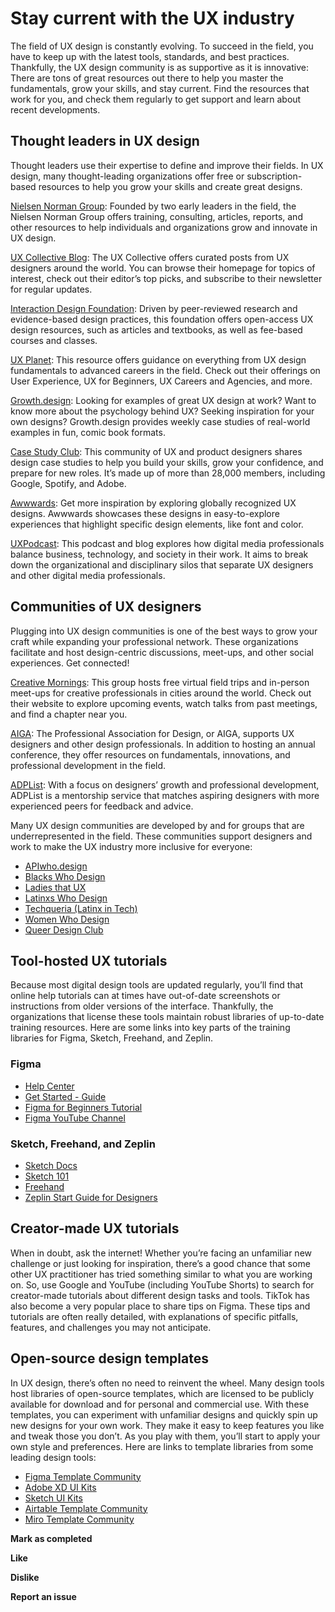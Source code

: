 # Stay current with the UX industry

The field of UX design is constantly evolving. To succeed in the field, you have to keep up with the latest tools, standards, and best practices. Thankfully, the UX design community is as supportive as it is innovative: There are tons of great resources out there to help you master the fundamentals, grow your skills, and stay current. Find the resources that work for you, and check them regularly to get support and learn about recent developments.

## **Thought leaders in UX design**

Thought leaders use their expertise to define and improve their fields. In UX design, many thought-leading organizations offer free or subscription-based resources to help you grow your skills and create great designs.

[Nielsen Norman Group](https://www.nngroup.com/): Founded by two early leaders in the field, the Nielsen Norman Group offers training, consulting, articles, reports, and other resources to help individuals and organizations grow and innovate in UX design.

[UX Collective Blog](https://uxdesign.cc/): The UX Collective offers curated posts from UX designers around the world. You can browse their homepage for topics of interest, check out their editor’s top picks, and subscribe to their newsletter for regular updates.

[Interaction Design Foundation](https://www.interaction-design.org/): Driven by peer-reviewed research and evidence-based design practices, this foundation offers open-access UX design resources, such as articles and textbooks, as well as fee-based courses and classes.

[UX Planet](https://uxplanet.org/): This resource offers guidance on everything from UX design fundamentals to advanced careers in the field. Check out their offerings on User Experience, UX for Beginners, UX Careers and Agencies, and more.

[Growth.design](https://growth.design/): Looking for examples of great UX design at work? Want to know more about the psychology behind UX? Seeking inspiration for your own designs? Growth.design provides weekly case studies of real-world examples in fun, comic book formats.

[Case Study Club](https://www.casestudy.club/about): This community of UX and product designers shares design case studies to help you build your skills, grow your confidence, and prepare for new roles. It’s made up of more than 28,000 members, including Google, Spotify, and Adobe.

[Awwwards](https://www.awwwards.com/): Get more inspiration by exploring globally recognized UX designs. Awwwards showcases these designs in easy-to-explore experiences that highlight specific design elements, like font and color.

[UXPodcast](https://uxpodcast.com/about/): This podcast and blog explores how digital media professionals balance business, technology, and society in their work. It aims to break down the organizational and disciplinary silos that separate UX designers and other digital media professionals.

## **Communities of UX designers**

Plugging into UX design communities is one of the best ways to grow your craft while expanding your professional network. These organizations facilitate and host design-centric discussions, meet-ups, and other social experiences. Get connected!

[Creative Mornings](https://creativemornings.com/): This group hosts free virtual field trips and in-person meet-ups for creative professionals in cities around the world. Check out their website to explore upcoming events, watch talks from past meetings, and find a chapter near you.

[AIGA](https://www.aiga.org/): The Professional Association for Design, or AIGA, supports UX designers and other design professionals. In addition to hosting an annual conference, they offer resources on fundamentals, innovations, and professional development in the field.

[ADPList](https://adplist.org/): With a focus on designers’ growth and professional development, ADPList is a mentorship service that matches aspiring designers with more experienced peers for feedback and advice.

Many UX design communities are developed by and for groups that are underrepresented in the field. These communities support designers and work to make the UX industry more inclusive for everyone:

* [APIwho.design](https://www.apiwho.design/)
* [Blacks Who Design](https://blackswho.design/)
* [Ladies that UX](https://ladiesthatux.com/)
* [Latinxs Who Design](https://www.latinxswhodesign.com/)
* [Techqueria (Latinx in Tech)](https://techqueria.org/)
* [Women Who Design](https://womenwho.design/)
* [Queer Design Club](https://www.queerdesign.club/)

## **Tool-hosted UX tutorials**

Because most digital design tools are updated regularly, you’ll find that online help tutorials can at times have out-of-date screenshots or instructions from older versions of the interface. Thankfully, the organizations that license these tools maintain robust libraries of up-to-date training resources. Here are some links into key parts of the training libraries for Figma, Sketch, Freehand, and Zeplin.

### **Figma**

* [Help Center](https://help.figma.com/hc/en-us)
* [Get Started - Guide](https://help.figma.com/hc/en-us/categories/360002051613)
* [Figma for Beginners Tutorial](https://help.figma.com/hc/en-us/sections/4405269443991-Figma-for-Beginners-4-parts-)
* [Figma YouTube Channel](https://www.youtube.com/@figma)

### **Sketch, Freehand, and Zeplin**

* [Sketch Docs](https://www.sketch.com/docs/)
* [Sketch 101](https://www.sketch.com/courses/sketch-101/)
* [Freehand](https://www.freehandapp.com/resources/)
* [Zeplin Start Guide for Designers](https://support.zeplin.io/en/articles/6576801-getting-started-with-zeplin-for-designers)

## **Creator-made UX tutorials**

When in doubt, ask the internet! Whether you’re facing an unfamiliar new challenge or just looking for inspiration, there’s a good chance that some other UX practitioner has tried something similar to what you are working on. So, use Google and YouTube (including YouTube Shorts) to search for creator-made tutorials about different design tasks and tools. TikTok has also become a very popular place to share tips on Figma. These tips and tutorials are often really detailed, with explanations of specific pitfalls, features, and challenges you may not anticipate.

## **Open-source design templates**

In UX design, there’s often no need to reinvent the wheel. Many design tools host libraries of open-source templates, which are licensed to be publicly available for download and for personal and commercial use. With these templates, you can experiment with unfamiliar designs and quickly spin up new designs for your own work. They make it easy to keep features you like and tweak those you don’t. As you play with them, you’ll start to apply your own style and preferences. Here are links to template libraries from some leading design tools:

* [Figma Template Community](https://www.figma.com/community)
* [Adobe XD UI Kits](https://helpx.adobe.com/xd/help/access-ui-kits.html)
* [Sketch UI Kits](https://ui8.net/category/sketch)
* [Airtable Template Community](https://www.airtable.com/templates)
* [Miro Template Community](https://miro.com/templates/)

**Mark as completed**

**Like**

**Dislike**

**Report an issue**
